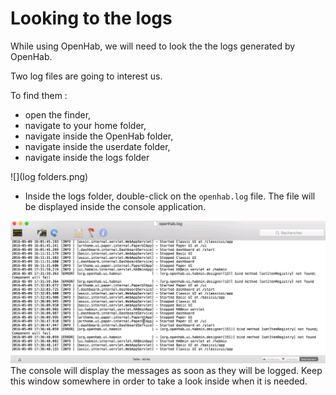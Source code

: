 # Looking to the logs

While using OpenHab, we will need to look the the logs generated by OpenHab.

Two log files are going to interest us.

To find them :
* open the finder,
* navigate to your home folder,
* navigate inside the OpenHab folder,
* navigate inside the userdate folder,
* navigate inside the logs folder

![](log folders.png)

* Inside the logs folder, double-click on the `openhab.log` file. The file will be displayed inside the console application.

![](openhab_log.png)
The console will display the messages as soon as they will be logged. Keep this window somewhere in order to take a look inside when it is needed.
